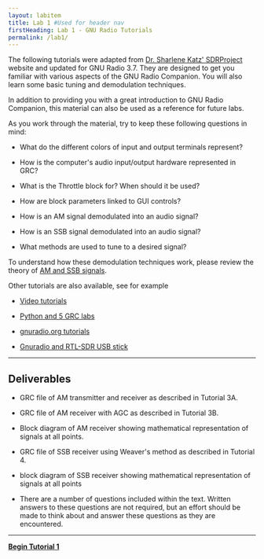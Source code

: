 ```yaml
---
layout: labitem
title: Lab 1 #Used for header nav
firstHeading: Lab 1 - GNU Radio Tutorials
permalink: /lab1/
---
```


The following tutorials were adapted from [Dr. Sharlene Katz' SDRProject](http://www.csun.edu/~skatz/katzpage/sdr_project/sdrproject.html) website and updated for GNU Radio 3.7. They are designed to get you familiar with various aspects of the GNU Radio Companion. You will also learn some basic tuning and demodulation techniques.

In addition to providing you with a great introduction to GNU Radio Companion, this material can also be used as a reference for future labs.

As you work through the material, try to keep these following questions in mind:

- What do the different colors of input and output terminals represent?

- How is the computer's audio input/output hardware represented in GRC?
  
- What is the Throttle block for? When should it be used?
  
- How are block parameters linked to GUI controls?
  
- How is an AM signal demodulated into an audio signal?
  
- How is an SSB signal demodulated into an audio signal?
  
- What methods are used to tune to a desired signal?

To understand how these demodulation techniques work, please review the theory of [AM and SSB signals](./data/Theory_AM_SSB.pdf).

Other tutorials are also available, see for example

- [Video tutorials](http://www.ettus.com/kb/detail/software-defined-radio-usrp-and-gnu-radio-tutorial-set)

- [Python and 5 GRC labs](http://files.ettus.com/tutorials/)

- [gnuradio.org tutorials](http://gnuradio.org/redmine/projects/gnuradio/wiki/Tutorials)

- [Gnuradio and RTL-SDR USB stick](http://www.rtl-sdr.com/tutorial-creating-fm-receiver-gnuradio-rtl-sdr/?PageSpeed=noscript)

---

## Deliverables

- GRC file of AM transmitter and receiver as described in Tutorial 3A.
  
- GRC file of AM receiver with AGC as described in Tutorial 3B.
  
- Block diagram of AM receiver showing mathematical representation of signals at all points.
  
- GRC file of SSB receiver using Weaver\'s method as described in Tutorial 4.
  
- block diagram of SSB receiver showing mathematical representation of signals at all points
  
- There are a number of questions included within the text. Written answers to these questions are not required, but an effort should be made to think about and answer these questions as they are encountered.

---

[**Begin Tutorial 1**](tutorial1.md)
